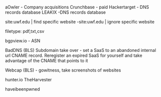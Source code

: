 aOwler - Company acquisitions
Crunchbase - paid
Hackertarget - DNS records database
LEAKIX -DNS records database

site:uwf.edu | find specific website
-site:uwf.edu | ignore specific website

filetype: pdf,txt,csv

bgpview.io - ASN

BadDNS (BLS) Subdomain take over - set a SaaS to an abandoned internal url CNAME record. Reregister an expired SaaS for yourself and take advantage of the CNAME that points to it

Webcap (BLS) - gowitness, take screenshots of websites

hunter.io
TheHarvester

haveibeenpwned

